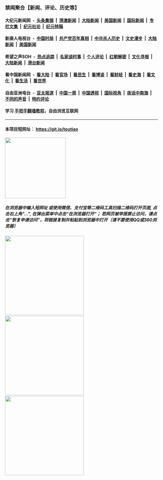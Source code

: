### 禁闻聚合【新闻、评论、历史等】

#### 大纪元新闻网 &nbsp;-&nbsp; [头条集锦](indexes/E头条集锦.md?t=02050201) &nbsp;|&nbsp; [港澳新闻](indexes/E港澳新闻.md?t=02050201)  &nbsp;|&nbsp; [大陆新闻](indexes/E大陆新闻.md?t=02050201) &nbsp;|&nbsp; [美国新闻](indexes/E美国新闻.md?t=02050201) &nbsp;|&nbsp; [国际新闻](indexes/E国际新闻.md?t=02050201) &nbsp;|&nbsp; [专栏文集](indexes/E专栏文集.md?t=02050201) &nbsp;|&nbsp; [纪元社论](indexes/E纪元社论.md?t=02050201) &nbsp;|&nbsp; [纪元特稿](indexes/E纪元特稿.md?t=02050201) 

#### 新唐人电视台 &nbsp;-&nbsp; [中国时局](indexes/N中国时局.md?t=02050201) &nbsp;|&nbsp; [共产党百年真相](indexes/N共产党百年真相.md?t=02050201) &nbsp;|&nbsp; [中共杀人历史](indexes/N中共杀人历史.md?t=02050201) &nbsp;|&nbsp; [文史漫步](indexes/N文史漫步.md?t=02050201) &nbsp;|&nbsp; [大陆新闻](indexes/N大陆新闻.md?t=02050201) &nbsp;|&nbsp; [美国新闻](indexes/N美国新闻.md?t=02050201)

#### 希望之声SOH &nbsp;-&nbsp; [热点追踪](indexes/H热点追踪.md?t=02050201) &nbsp;|&nbsp; [名家谈时事](indexes/H名家谈时事.md?t=02050201) &nbsp;|&nbsp; [个人评论](indexes/H个人评论.md?t=02050201)  &nbsp;|&nbsp; [红朝解密](indexes/H红朝解密.md?t=02050201) &nbsp;|&nbsp; [文化寻根](indexes/H文化寻根.md?t=02050201) &nbsp;|&nbsp; [大陆新闻](indexes/H大陆新闻.md?t=02050201) &nbsp;|&nbsp; [港台新闻](indexes/H港台新闻.md?t=02050201)

#### 看中国新闻网 &nbsp;-&nbsp; [看大陆](indexes/S看大陆.md?t=02050201) &nbsp;|&nbsp; [看官场](indexes/S看官场.md?t=02050201) &nbsp;|&nbsp; [看民生](indexes/S看民生.md?t=02050201)  &nbsp;|&nbsp; [看博谈](indexes/S看博谈.md?t=02050201) &nbsp;|&nbsp; [看财经](indexes/S看财经.md?t=02050201) &nbsp;|&nbsp; [看史海](indexes/S看史海.md?t=02050201) &nbsp;|&nbsp; [看文化](indexes/S看文化.md?t=02050201) &nbsp;|&nbsp; [看生活](indexes/S看生活.md?t=02050201) &nbsp;|&nbsp; [看世界](indexes/S看世界.md?t=02050201)

#### 自由亚洲电台 &nbsp;-&nbsp; [亚太报道](indexes/R亚太报道.md?t=02050201) &nbsp;|&nbsp; [中国一周](indexes/R中国一周.md?t=02050201) &nbsp;|&nbsp; [中国透视](indexes/R中国透视.md?t=02050201)  &nbsp;|&nbsp; [国际视角](indexes/R国际视角.md?t=02050201) &nbsp;|&nbsp; [夜话中南海](indexes/R夜话中南海.md?t=02050201) &nbsp;|&nbsp; [不同的声音](indexes/R不同的声音.md?t=02050201) &nbsp;|&nbsp; [特约评论](indexes/R特约评论.md?t=02050201)

#### 学习 [手把手翻墙教程](https://github.com/gfw-breaker/guides/wiki)，自由浏览互联网

----

#### 本项目短网址： https://git.io/toutiao
<img src="https://raw.githubusercontent.com/gfw-breaker/banned-news/master/scripts/img/qr.png" width="200px"/>  

##### 在浏览器中输入短网址 或使用微信、支付宝等二维码工具扫描二维码打开页面, 点击右上角"...", 在弹出菜单中点击“在浏览器打开”； 若网页被举报禁止访问，请点击“恢复申请访问”，将链接复制并粘贴到浏览器中打开（请不要使用QQ或360浏览器）

<img src="https://raw.githubusercontent.com/gfw-breaker/banned-news/master/scripts/img/1.png" width="260px"/> &nbsp; <img src="https://raw.githubusercontent.com/gfw-breaker/banned-news/master/scripts/img/2.png" width="260px"/> &nbsp; <img src="https://raw.githubusercontent.com/gfw-breaker/banned-news/master/scripts/img/3.png" width="260px"/>
